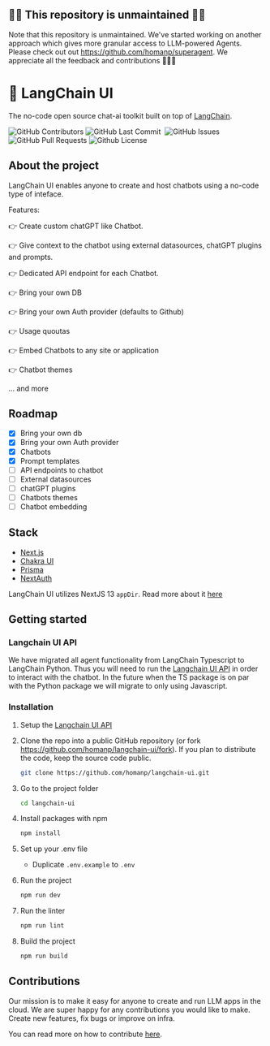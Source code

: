 <!-- Title -->

## 🚨🚨 This repository is unmaintained 🚨🚨
Note that this repository is unmaintained. We've started working on another approach which gives more granular access to LLM-powered Agents. Please check out out https://github.com/homanp/superagent. We appreciate all the feedback and contributions 🙏🙏🙏

# 🧬 LangChain UI
The no-code open source chat-ai toolkit built on top of [LangChain](https://github.com/hwchase17/langchain).

<p>
<img alt="GitHub Contributors" src="https://img.shields.io/github/contributors/homanp/langchain-ui" />
<img alt="GitHub Last Commit" src="https://img.shields.io/github/last-commit/homanp/langchain-ui" />
<img alt="" src="https://img.shields.io/github/repo-size/homanp/langchain-ui" />
<img alt="GitHub Issues" src="https://img.shields.io/github/issues/homanp/langchain-ui" />
<img alt="GitHub Pull Requests" src="https://img.shields.io/github/issues-pr/homanp/langchain-ui" />
<img alt="Github License" src="https://img.shields.io/badge/License-MIT-yellow.svg" />
</p>

## About the project

LangChain UI enables anyone to create and host chatbots using a no-code type of inteface.

Features:

👉 Create custom chatGPT like Chatbot.

👉 Give context to the chatbot using external datasources, chatGPT plugins and prompts.

👉 Dedicated API endpoint for each Chatbot.

👉 Bring your own DB

👉 Bring your own Auth provider (defaults to Github)

👉 Usage quoutas

👉 Embed Chatbots to any site or application

👉 Chatbot themes

... and more

## Roadmap

- [x] Bring your own db
- [x] Bring your own Auth provider
- [x] Chatbots
- [x] Prompt templates
- [ ] API endpoints to chatbot
- [ ] External datasources
- [ ] chatGPT plugins
- [ ] Chatbots themes
- [ ] Chatbot embedding

## Stack

- [Next.js](https://nextjs.org/?ref=langchain-ui)
- [Chakra UI](https://chakra-ui.com/?ref=langchain-ui)
- [Prisma](https://prisma.io/?ref=langchain-ui)
- [NextAuth](https://next-auth.js.org/?ref=langchain-ui)

LangChain UI utilizes NextJS 13 `appDir`. Read more about it [here](https://nextjs.org/blog/next-13#new-app-directory-beta)

## Getting started

### Langchain UI API

We have migrated all agent functionality from LangChain Typescript to LangChain Python. Thus you will need to run the [Langchain UI API](https://github.com/homanp/langchain-ui-api) in order to interact with the chatbot. In the future when the TS package is on par with the Python package we will migrate to only using Javascript.

### Installation

1. Setup the [Langchain UI API](https://github.com/homanp/langchain-ui-api)

1. Clone the repo into a public GitHub repository (or fork https://github.com/homanp/langchain-ui/fork). If you plan to distribute the code, keep the source code public.

   ```sh
   git clone https://github.com/homanp/langchain-ui.git
   ```

1. Go to the project folder

   ```sh
   cd langchain-ui
   ```

1. Install packages with npm

   ```sh
   npm install
   ```

1. Set up your .env file

   - Duplicate `.env.example` to `.env`

1. Run the project

   ```sh
   npm run dev
   ```

1. Run the linter

   ```sh
   npm run lint
   ```

1. Build the project

   ```sh
   npm run build
   ```

## Contributions

Our mission is to make it easy for anyone to create and run LLM apps in the cloud. We are super happy for any contributions you would like to make. Create new features, fix bugs or improve on infra.

You can read more on how to contribute [here](https://github.com/homanp/langchain-ui/blob/main/.github/CONTRIBUTING.md).
